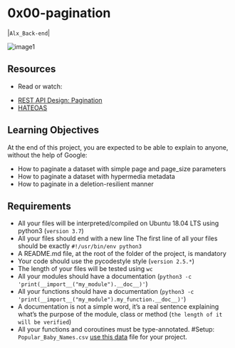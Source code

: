 # 0x00-pagination

   |`Alx_Back-end`|

![image1](./images/image1.png)

## Resources
- Read or watch:

+ [REST API Design: Pagination](https://intranet.alxswe.com/rltoken/7Kdzi9CH1LdSfNQ4RaJUQw)
+ [HATEOAS](https://intranet.alxswe.com/rltoken/tfzcEbTSdMYSYxsspJH_oA)

## Learning Objectives
At the end of this project, you are expected to be able to explain to anyone, without the help of Google:

- How to paginate a dataset with simple page and page_size parameters
- How to paginate a dataset with hypermedia metadata
- How to paginate in a deletion-resilient manner

## Requirements


+ All your files will be interpreted/compiled on Ubuntu 18.04 LTS using python3 (`version 3.7`)
+ All your files should end with a new line
The first line of all your files should be exactly `#!/usr/bin/env python3`
+ A README.md file, at the root of the folder of the project, is mandatory
+ Your code should use the pycodestyle style (`version 2.5.*`)
+ The length of your files will be tested using `wc`
+ All your modules should have a documentation (`python3 -c 'print(__import__("my_module").__doc__)'`)
+ All your functions should have a documentation (`python3 -c 'print(__import__("my_module").my_function.__doc__)'`)
+ A documentation is not a simple word, it’s a real sentence explaining what’s the purpose of the module, class or method (`the length of it will be verified`)
+ All your functions and coroutines must be type-annotated.
#Setup: `Popular_Baby_Names.csv`
[use this data](https://intranet.alxswe.com/rltoken/NBLY6mdKDBR9zWvNADwjjg) file for your project.
